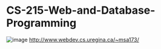 # CS-215-Web-and-Database-Programming
![image](https://github.com/user-attachments/assets/8c46a9b2-02e4-4669-a1be-deacd25fff37)
http://www.webdev.cs.uregina.ca/~msa173/
